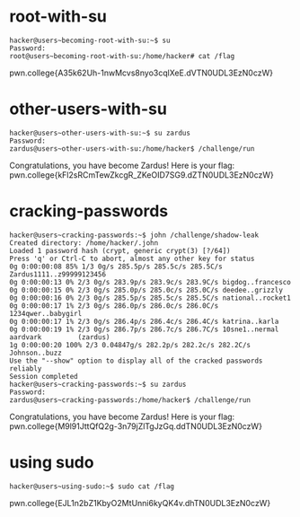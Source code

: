 # root-with-su
```
hacker@users~becoming-root-with-su:~$ su
Password: 
root@users~becoming-root-with-su:/home/hacker# cat /flag
```
pwn.college{A35k62Uh-1nwMcvs8nyo3cqlXeE.dVTN0UDL3EzN0czW}


# other-users-with-su
```
hacker@users~other-users-with-su:~$ su zardus
Password: 
zardus@users~other-users-with-su:/home/hacker$ /challenge/run
```
Congratulations, you have become Zardus! Here is your flag:
pwn.college{kFl2sRCmTewZkcgR_ZKeOID7SG9.dZTN0UDL3EzN0czW}


# cracking-passwords
```
hacker@users~cracking-passwords:~$ john /challenge/shadow-leak
Created directory: /home/hacker/.john
Loaded 1 password hash (crypt, generic crypt(3) [?/64])
Press 'q' or Ctrl-C to abort, almost any other key for status
0g 0:00:00:08 85% 1/3 0g/s 285.5p/s 285.5c/s 285.5C/s Zardus1111..z99999123456
0g 0:00:00:13 0% 2/3 0g/s 283.9p/s 283.9c/s 283.9C/s bigdog..francesco
0g 0:00:00:15 0% 2/3 0g/s 285.0p/s 285.0c/s 285.0C/s deedee..grizzly
0g 0:00:00:16 0% 2/3 0g/s 285.5p/s 285.5c/s 285.5C/s national..rocket1
0g 0:00:00:17 1% 2/3 0g/s 286.0p/s 286.0c/s 286.0C/s 1234qwer..babygirl
0g 0:00:00:17 1% 2/3 0g/s 286.4p/s 286.4c/s 286.4C/s katrina..karla
0g 0:00:00:19 1% 2/3 0g/s 286.7p/s 286.7c/s 286.7C/s 10sne1..nermal
aardvark         (zardus)
1g 0:00:00:20 100% 2/3 0.04847g/s 282.2p/s 282.2c/s 282.2C/s Johnson..buzz
Use the "--show" option to display all of the cracked passwords reliably
Session completed
hacker@users~cracking-passwords:~$ su zardus
Password: 
zardus@users~cracking-passwords:/home/hacker$ /challenge/run
```
Congratulations, you have become Zardus! Here is your flag:
pwn.college{M9l91JttQfQ2g-3n79jZlTgJzGq.ddTN0UDL3EzN0czW}

# using sudo 
```
hacker@users~using-sudo:~$ sudo cat /flag
```
pwn.college{EJL1n2bZ1KbyO2MtUnni6kyQK4v.dhTN0UDL3EzN0czW}




